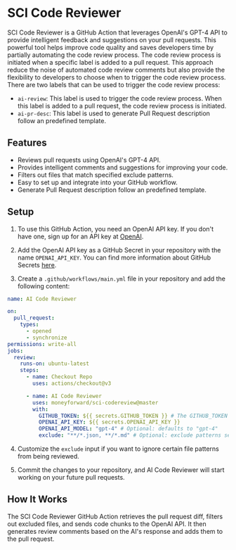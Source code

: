 # SCI Code Reviewer

SCI Code Reviewer is a GitHub Action that leverages OpenAI's GPT-4 API to provide intelligent feedback and suggestions on
your pull requests. This powerful tool helps improve code quality and saves developers time by partially automating the code
review process. The code review process is initiated when a specific label is added to a pull request. This approach reduce the noise 
of automated code review comments but also provide the flexibility to developers to choose when to trigger the code review process. 
There are two labels that can be used to trigger the code review process:
- `ai-review`: This label is used to trigger the code review process. When this label is added to a pull request, the code review process is initiated.
- `ai-pr-desc`: This label is used to generate Pull Request description follow an predefined template.

## Features

- Reviews pull requests using OpenAI's GPT-4 API.
- Provides intelligent comments and suggestions for improving your code.
- Filters out files that match specified exclude patterns.
- Easy to set up and integrate into your GitHub workflow.
- Generate Pull Request description follow an predefined template.

## Setup

1. To use this GitHub Action, you need an OpenAI API key. If you don't have one, sign up for an API key
   at [OpenAI](https://beta.openai.com/signup).

2. Add the OpenAI API key as a GitHub Secret in your repository with the name `OPENAI_API_KEY`. You can find more
   information about GitHub Secrets [here](https://docs.github.com/en/actions/reference/encrypted-secrets).

3. Create a `.github/workflows/main.yml` file in your repository and add the following content:

```yaml
name: AI Code Reviewer

on:
  pull_request:
    types:
      - opened
      - synchronize
permissions: write-all
jobs:
  review:
    runs-on: ubuntu-latest
    steps:
      - name: Checkout Repo
        uses: actions/checkout@v3

      - name: AI Code Reviewer
        uses: moneyforward/sci-codereview@master
        with:
          GITHUB_TOKEN: ${{ secrets.GITHUB_TOKEN }} # The GITHUB_TOKEN is there by default so you just need to keep it like it is and not necessarily need to add it as secret as it will throw an error. [More Details](https://docs.github.com/en/actions/security-guides/automatic-token-authentication#about-the-github_token-secret)
          OPENAI_API_KEY: ${{ secrets.OPENAI_API_KEY }}
          OPENAI_API_MODEL: "gpt-4" # Optional: defaults to "gpt-4"
          exclude: "**/*.json, **/*.md" # Optional: exclude patterns separated by commas
```

4. Customize the `exclude` input if you want to ignore certain file patterns from being reviewed.

5. Commit the changes to your repository, and AI Code Reviewer will start working on your future pull requests.

## How It Works

The SCI Code Reviewer GitHub Action retrieves the pull request diff, filters out excluded files, and sends code chunks to
the OpenAI API. It then generates review comments based on the AI's response and adds them to the pull request.
